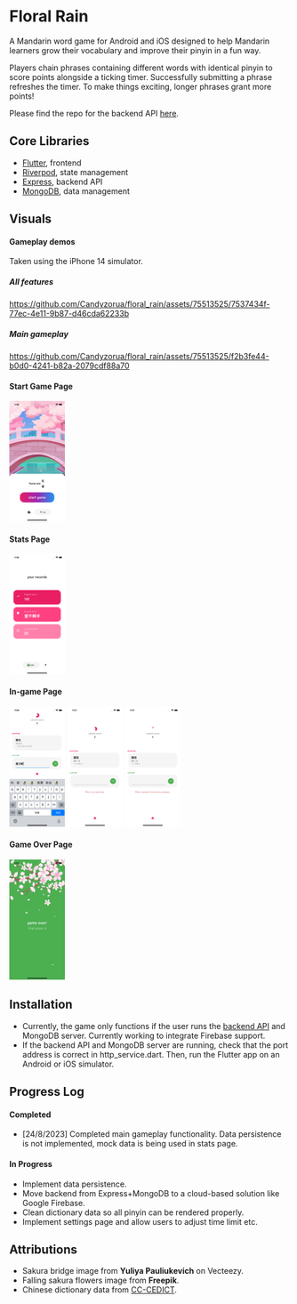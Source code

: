 # Floral Rain

A Mandarin word game for Android and iOS designed to help Mandarin learners grow their vocabulary and improve their pinyin in a fun way.

Players chain phrases containing different words with identical pinyin to score points alongside a ticking timer. Successfully submitting a phrase refreshes the timer. To make things exciting, longer phrases grant more points!

Please find the repo for the backend API [here](https://github.com/Candyzorua/translator-server).

## Core Libraries

- [Flutter](https://flutter.dev/), frontend
- [Riverpod](https://riverpod.dev/), state management
- [Express](https://expressjs.com/), backend API
- [MongoDB](https://www.mongodb.com/), data management


## Visuals

#### Gameplay demos
Taken using the iPhone 14 simulator.

##### All features
https://github.com/Candyzorua/floral_rain/assets/75513525/7537434f-77ec-4e11-9b87-d46cda62233b

##### Main gameplay
https://github.com/Candyzorua/floral_rain/assets/75513525/f2b3fe44-b0d0-4241-b82a-2079cdf88a70

#### Start Game Page
<p float="left">
  <img src="demos/demo_image_start_game.png" width="100" />
</p>

#### Stats Page
<p float="left">
  <img src="demos/demo_image_stats_page.png" width="100" />
</p>

#### In-game Page
<p float="left">
  <img src="demos/demo_image_in_game_keyboard.png" width="100" />
  <img src="demos/demo_image_in_game_pinyin_not_matching.png" width="100" />
  <img src="demos/demo_image_in_game_word_repeated.png" width="100" />
</p>

#### Game Over Page
<p float="left">
  <img src="demos/demo_image_game_over.png" width="100" />
</p>

## Installation
- Currently, the game only functions if the user runs the [backend API](https://github.com/Candyzorua/translator-server) and MongoDB server. Currently working to integrate Firebase support.
- If the backend API and MongoDB server are running, check that the port address is correct in http_service.dart. Then, run the Flutter app on an Android or iOS simulator.

## Progress Log

#### Completed
- [24/8/2023] Completed main gameplay functionality. Data persistence is not implemented, mock data is being used in stats page.

#### In Progress
- Implement data persistence.
- Move backend from Express+MongoDB to a cloud-based solution like Google Firebase.
- Clean dictionary data so all pinyin can be rendered properly.
- Implement settings page and allow users to adjust time limit etc.


## Attributions
- Sakura bridge image from **Yuliya Pauliukevich** on Vecteezy.
- Falling sakura flowers image from **Freepik**.
- Chinese dictionary data from [CC-CEDICT](https://www.mdbg.net/chinese/dictionary?page=cedict).



